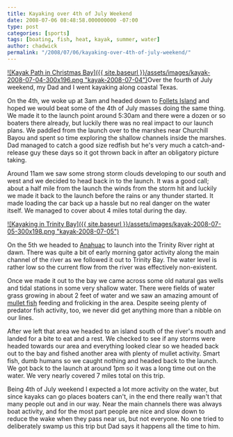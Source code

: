 ```yaml
---
title: Kayaking over 4th of July Weekend
date: 2008-07-06 08:48:58.000000000 -07:00
type: post
categories: [sports]
tags: [boating, fish, heat, kayak, summer, water]
author: chadwick
permalink: "/2008/07/06/kayaking-over-4th-of-july-weekend/"
---
```

[![Kayak Path in Christmas Bay]({{ site.baseurl }}/assets/images/kayak-2008-07-04-300x196.png "kayak-2008-07-04")](http://chadgibbons.com/wp-content/uploads/2008/07/kayak-2008-07-04.png)Over the fourth of July weekend, my Dad and I went kayaking along coastal Texas.

On the 4th, we woke up at 3am and headed down to [Follets
Island](http://www.tshaonline.org/handbook/online/articles/FF/rrf1.html
"Follets Island, Texas") and hoped we would beat some of the 4th of July
masses doing the same thing. We made it to the launch point around 5:30am and
there were a dozen or so boaters there already, but luckily there was no real
impact to our launch plans. We paddled from the launch over to the marshes
near Churchill Bayou and spent so time exploring the shallow channels inside
the marshes. Dad managed to catch a good size redfish but he's very much a
catch-and-release guy these days so it got thrown back in after an obligatory
picture taking.

Around 11am we saw some strong storm clouds developing to our south and west
and we decided to head back in to the launch. It was a good call; about a half
mile from the launch the winds from the storm hit and luckily we made it back
to the launch before the rains or any thunder started. It made loading the car
back up a hassle but no real danger on the water itself. We managed to cover
about 4 miles total during the day.

[![Kayaking in Trinity Bay]({{ site.baseurl }}/assets/images/kayak-2008-07-05-300x198.png "kayak-2008-07-05")](http://chadgibbons.com/wp-content/uploads/2008/07/kayak-2008-07-05.png)

On the 5th we headed to
[Anahuac](http://www.tshaonline.org/handbook/online/articles/AA/hja8.html
"Anahuac, TX") to launch into the Trinity River right at dawn. There was quite
a bit of early morning gator activity along the main channel of the river as
we followed it out to Trinity Bay. The water level is rather low so the
current flow from the river was effectively non-existent.

Once we made it out to the bay we came across some old natural gas wells and
tidal stations in some very shallow water. There were fields of water grass
growing in about 2 feet of water and we saw an amazing amount of [mullet
fish](http://en.wikipedia.org/wiki/Mullet_(fish) "Mullet Fish") feeding and
frolicking in the area. Despite seeing plenty of predator fish activity, too,
we never did get anything more than a nibble on our lines.

After we left that area we headed to an island south of the river's mouth and
landed for a bite to eat and a rest. We checked to see if any storms were
headed towards our area and everything looked clear so we headed back out to
the bay and fished another area with plenty of mullet activity. Smart fish,
dumb humans so we caught nothing and headed back to the launch. We got back to
the launch at around 1pm so it was a long time out on the water. We very
nearly covered 7 miles total on this trip.

Being 4th of July weekend I expected a lot more activity on the water, but
since kayaks can go places boaters can't, in the end there really wan't that
many people out and in our way. Near the main channels there was always boat
activity, and for the most part people are nice and slow down to reduce the
wake when they pass near us, but not everyone. No one tried to deliberately
swamp us this trip but Dad says it happens all the time to him.

